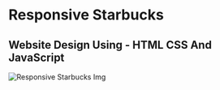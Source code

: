 # Responsive Starbucks 
## Website Design Using - HTML CSS And JavaScript

![Responsive Starbucks Img](https://github.com/leodatadev/Responsive-Starbucks-Website-Design-Using-HTML-CSS-And-JavaScript/assets/141060396/bf619be2-0ed8-4b53-9f42-5a0322d432d8)

